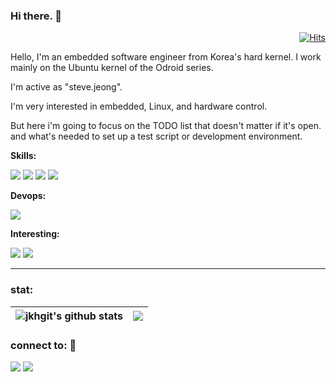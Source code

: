 ### Hi there. 👋

<!--
**jkhgit/jkhgit** is a ✨ _special_ ✨ repository because its `README.md` (this file) appears on your GitHub profile.

Here are some ideas to get you started:

- 🔭 I’m currently working on ...
- 🌱 I’m currently learning ...
- 👯 I’m looking to collaborate on ...
- 🤔 I’m looking for help with ...
- 💬 Ask me about ...
- 📫 How to reach me: ...
- 😄 Pronouns: ...
- ⚡ Fun fact: ...
-->

<div align=right>

[![Hits](https://hits.seeyoufarm.com/api/count/incr/badge.svg?url=https%3A%2F%2Fgithub.com%2Fgjbae1212%2Fhit-counter)](https://github.com/jkhgit)

</div>

Hello, I'm an embedded software engineer from Korea's hard kernel. I work mainly on the Ubuntu kernel of the Odroid series.

I'm active as "steve.jeong".

I'm very interested in embedded, Linux, and hardware control.

But here i'm going to focus on the TODO list that doesn't matter if it's open. and what's needed to set up a test script or development environment.


**Skills:**

<img src="https://img.shields.io/badge/C/C++-00599c?style=flat-square&logo=C&logoColor=white"/></a>
<img src="https://img.shields.io/badge/Python-3776ab?style=flat-square&logo=Python&logoColor=white"/></a>
<img src="https://img.shields.io/badge/Linux-fcc624?style=flat-square&logo=Linux&logoColor=white"/></a>
<img src="https://img.shields.io/badge/Gnu Bash-4eaa25?style=flat-square&logo=Gnu Bash&logoColor=white"/></a>

**Devops:**

<img src="https://img.shields.io/badge/Ubuntu-e95420?style=flat-square&logo=Ubuntu&logoColor=white"/></a>

**Interesting:**

<img src="https://img.shields.io/badge/ROS2-22314e?style=flat-square&logo=ROS&logoColor=white"/></a>
<img src="https://img.shields.io/badge/Docker-2496ed?style=flat-square&logo=Docker&logoColor=white"/></a>

<hr>

### stat:

| <img align="center" src="https://github-readme-stats.vercel.app/api?username=jkhgit&show_  icons=true&include_all_commits=true&theme=vue&hide_border=true" alt="jkhgit's github stats" /> | <img align="center" src="https://github-readme-stats.vercel.app/api/top-langs/?username=jkhgit&layout=compact&theme=vue&hide_border=true" /> |
| ------------- | ------------- |


### connect to: 💬
<a href="https://github.com/jkhgit" target="_blank"><img src="https://img.shields.io/badge/github-181717?style=flat-square&logo=GitHub&logoColor=white"/></a>
<a href="mailto:jkhpro1003@gmail.com" target="_blank"><img src="https://img.shields.io/badge/gmail-ea4335?style=flat-square&logo=Gmail&logoColor=white"/></a>
